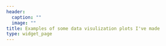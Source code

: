 ```yaml
---
header:
  caption: ""
  image: ""
title: Examples of some data visulization plots I've made
type: widget_page
---
```


